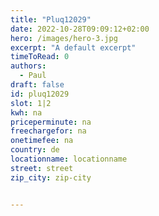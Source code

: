 ```yaml
---
title: "Pluq12029"
date: 2022-10-28T09:09:12+02:00
hero: /images/hero-3.jpg
excerpt: "A default excerpt"
timeToRead: 0
authors:
  - Paul
draft: false
id: pluq12029
slot: 1|2
kwh: na
priceperminute: na
freechargefor: na
onetimefee: na
country: de
locationname: locationname
street: street
zip_city: zip-city


---
```

